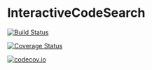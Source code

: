 # InteractiveCodeSearch

[![Build Status](https://travis-ci.org/tkf/InteractiveCodeSearch.jl.svg?branch=master)](https://travis-ci.org/tkf/InteractiveCodeSearch.jl)

[![Coverage Status](https://coveralls.io/repos/tkf/InteractiveCodeSearch.jl/badge.svg?branch=master&service=github)](https://coveralls.io/github/tkf/InteractiveCodeSearch.jl?branch=master)

[![codecov.io](http://codecov.io/github/tkf/InteractiveCodeSearch.jl/coverage.svg?branch=master)](http://codecov.io/github/tkf/InteractiveCodeSearch.jl?branch=master)
